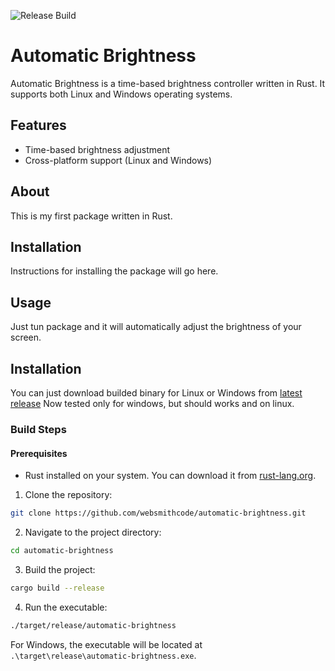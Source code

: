 ![Release Build](https://github.com/websmithcode/automatic-brightness/actions/workflows/release.yml/badge.svg)

# Automatic Brightness

Automatic Brightness is a time-based brightness controller written in Rust. It supports both Linux and Windows operating systems.

## Features

- Time-based brightness adjustment
- Cross-platform support (Linux and Windows)

## About

This is my first package written in Rust.

## Installation

Instructions for installing the package will go here.

## Usage

Just tun package and it will automatically adjust the brightness of your screen.

## Installation
You can just download builded binary for Linux or Windows from [latest release](https://github.com/websmithcode/automatic-brightness/releases/latest)
Now tested only for windows, but should works and on linux.


### Build Steps
#### Prerequisites
- Rust installed on your system. You can download it from [rust-lang.org](https://www.rust-lang.org/).


1. Clone the repository:
  ```sh
  git clone https://github.com/websmithcode/automatic-brightness.git
  ```
2. Navigate to the project directory:
  ```sh
  cd automatic-brightness
  ```
3. Build the project:
  ```sh
  cargo build --release
  ```
4. Run the executable:
  ```sh
  ./target/release/automatic-brightness
  ```

For Windows, the executable will be located at `.\target\release\automatic-brightness.exe`.

























